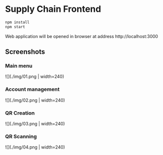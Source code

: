 # Supply Chain Frontend

```bash
npm install
npm start
```

Web application will be opened in browser at address http://localhost:3000

## Screenshots

### Main menu

![](./img/01.png | width=240)

### Account management

![](./img/02.png | width=240)

### QR Creation

![](./img/03.png | width=240)

### QR Scanning

![](./img/04.png | width=240)